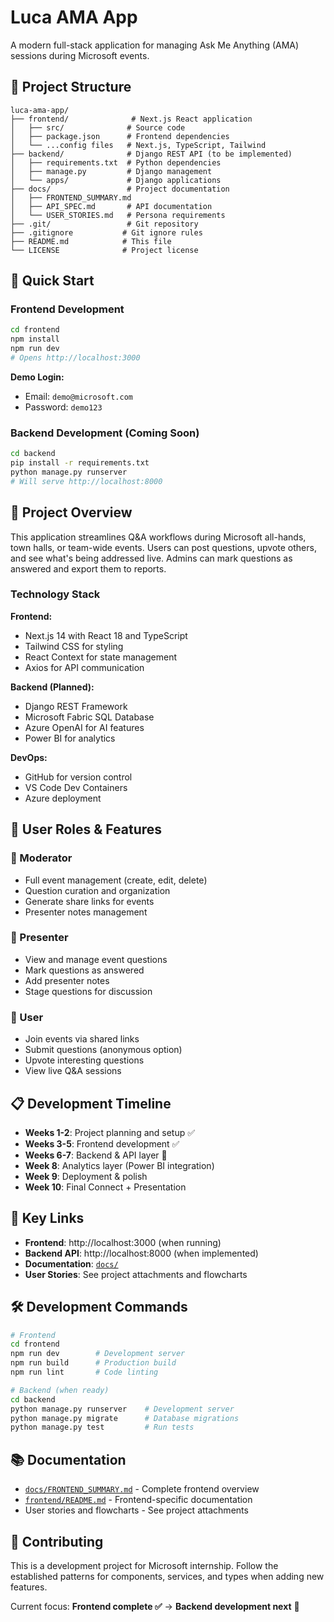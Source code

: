 # Luca AMA App

A modern full-stack application for managing Ask Me Anything (AMA) sessions during Microsoft events.

## 📁 Project Structure

```
luca-ama-app/
├── frontend/              # Next.js React application
│   ├── src/              # Source code
│   ├── package.json      # Frontend dependencies
│   └── ...config files   # Next.js, TypeScript, Tailwind
├── backend/              # Django REST API (to be implemented)
│   ├── requirements.txt  # Python dependencies
│   ├── manage.py         # Django management
│   └── apps/             # Django applications
├── docs/                 # Project documentation
│   ├── FRONTEND_SUMMARY.md
│   ├── API_SPEC.md       # API documentation
│   └── USER_STORIES.md   # Persona requirements
├── .git/                 # Git repository
├── .gitignore           # Git ignore rules
├── README.md            # This file
└── LICENSE              # Project license
```

## 🚀 Quick Start

### Frontend Development
```bash
cd frontend
npm install
npm run dev
# Opens http://localhost:3000
```

**Demo Login:**
- Email: `demo@microsoft.com`
- Password: `demo123`

### Backend Development (Coming Soon)
```bash
cd backend
pip install -r requirements.txt
python manage.py runserver
# Will serve http://localhost:8000
```

## 🎯 Project Overview

This application streamlines Q&A workflows during Microsoft all-hands, town halls, or team-wide events. Users can post questions, upvote others, and see what's being addressed live. Admins can mark questions as answered and export them to reports.

### Technology Stack

**Frontend:**
- Next.js 14 with React 18 and TypeScript
- Tailwind CSS for styling
- React Context for state management
- Axios for API communication

**Backend (Planned):**
- Django REST Framework
- Microsoft Fabric SQL Database
- Azure OpenAI for AI features
- Power BI for analytics

**DevOps:**
- GitHub for version control
- VS Code Dev Containers
- Azure deployment

## 👥 User Roles & Features

### 🔧 Moderator
- Full event management (create, edit, delete)
- Question curation and organization
- Generate share links for events
- Presenter notes management

### 🎤 Presenter
- View and manage event questions
- Mark questions as answered
- Add presenter notes
- Stage questions for discussion

### 👤 User
- Join events via shared links
- Submit questions (anonymous option)
- Upvote interesting questions
- View live Q&A sessions

## 📋 Development Timeline

- **Weeks 1-2**: Project planning and setup ✅
- **Weeks 3-5**: Frontend development ✅
- **Weeks 6-7**: Backend & API layer 🚧
- **Week 8**: Analytics layer (Power BI integration)
- **Week 9**: Deployment & polish
- **Week 10**: Final Connect + Presentation

## 🔗 Key Links

- **Frontend**: http://localhost:3000 (when running)
- **Backend API**: http://localhost:8000 (when implemented)
- **Documentation**: [`docs/`](./docs/)
- **User Stories**: See project attachments and flowcharts

## 🛠️ Development Commands

```bash
# Frontend
cd frontend
npm run dev        # Development server
npm run build      # Production build
npm run lint       # Code linting

# Backend (when ready)
cd backend
python manage.py runserver    # Development server
python manage.py migrate      # Database migrations
python manage.py test         # Run tests
```

## 📚 Documentation

- [`docs/FRONTEND_SUMMARY.md`](./docs/FRONTEND_SUMMARY.md) - Complete frontend overview
- [`frontend/README.md`](./frontend/README.md) - Frontend-specific documentation
- User stories and flowcharts - See project attachments

## 🤝 Contributing

This is a development project for Microsoft internship. Follow the established patterns for components, services, and types when adding new features.

Current focus: **Frontend complete ✅** → **Backend development next** 🚧